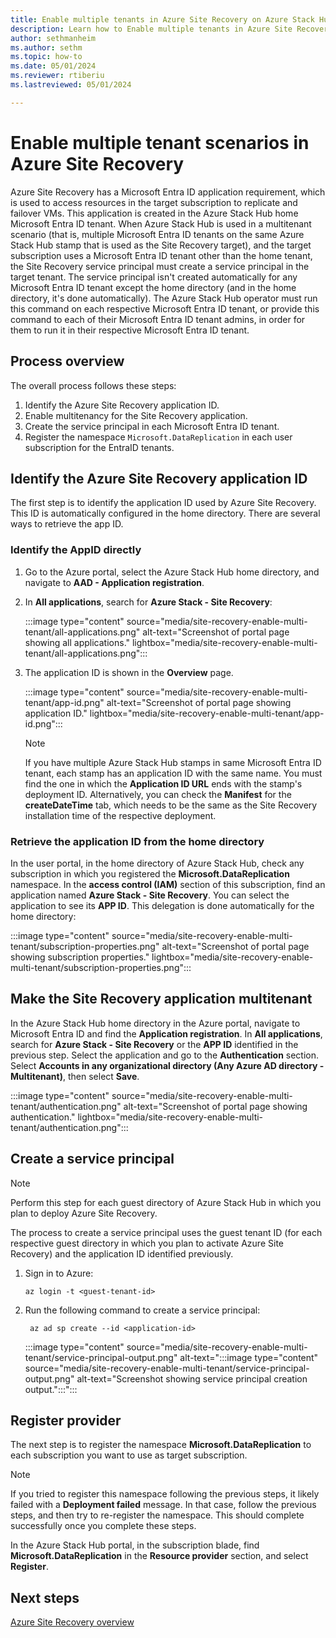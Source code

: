 ```yaml
---
title: Enable multiple tenants in Azure Site Recovery on Azure Stack Hub
description: Learn how to Enable multiple tenants in Azure Site Recovery on Azure Stack Hub.
author: sethmanheim
ms.author: sethm
ms.topic: how-to
ms.date: 05/01/2024
ms.reviewer: rtiberiu
ms.lastreviewed: 05/01/2024

---
```


# Enable multiple tenant scenarios in Azure Site Recovery

Azure Site Recovery has a Microsoft Entra ID application requirement, which is used to access resources in the target subscription to replicate and failover VMs. This application is created in the Azure Stack Hub home Microsoft Entra ID tenant. When Azure Stack Hub is used in a multitenant scenario (that is, multiple Microsoft Entra ID tenants on the same Azure Stack Hub stamp that is used as the Site Recovery target), and the target subscription uses a Microsoft Entra ID tenant other than the home tenant, the Site Recovery service principal must create a service principal in the target tenant. The service principal isn't created automatically for any Microsoft Entra ID tenant except the home directory (and in the home directory, it's done automatically). The Azure Stack Hub operator must run this command on each respective Microsoft Entra ID tenant, or provide this command to each of their Microsoft Entra ID tenant admins, in order for them to run it in their respective Microsoft Entra ID tenant.

## Process overview

The overall process follows these steps:

1. Identify the Azure Site Recovery application ID.
1. Enable multitenancy for the Site Recovery application.
1. Create the service principal in each Microsoft Entra ID tenant.
1. Register the namespace `Microsoft.DataReplication` in each user subscription for the EntraID tenants.

## Identify the Azure Site Recovery application ID

The first step is to identify the application ID used by Azure Site Recovery. This ID is automatically configured in the home directory. There are several ways to retrieve the app ID.

### Identify the AppID directly

1. Go to the Azure portal, select the Azure Stack Hub home directory, and navigate to **AAD - Application registration**.
1. In **All applications**, search for **Azure Stack - Site Recovery**:

   :::image type="content" source="media/site-recovery-enable-multi-tenant/all-applications.png" alt-text="Screenshot of portal page showing all applications." lightbox="media/site-recovery-enable-multi-tenant/all-applications.png":::

1. The application ID is shown in the **Overview** page.

   :::image type="content" source="media/site-recovery-enable-multi-tenant/app-id.png" alt-text="Screenshot of portal page showing application ID." lightbox="media/site-recovery-enable-multi-tenant/app-id.png":::

   > [!NOTE]
   > If you have multiple Azure Stack Hub stamps in same Microsoft Entra ID tenant, each stamp has an application ID with the same name. You must find the one in which the **Application ID URL** ends with the stamp's deployment ID. Alternatively, you can check the **Manifest** for the **createDateTime** tab, which needs to be the same as the Site Recovery installation time of the respective deployment.

### Retrieve the application ID from the home directory

In the user portal, in the home directory of Azure Stack Hub, check any subscription in which you registered the **Microsoft.DataReplication** namespace. In the **access control (IAM)** section of this subscription, find an application named **Azure Stack - Site Recovery**. You can select the application to see its **APP ID**. This delegation is done automatically for the home directory:

:::image type="content" source="media/site-recovery-enable-multi-tenant/subscription-properties.png" alt-text="Screenshot of portal page showing subscription properties." lightbox="media/site-recovery-enable-multi-tenant/subscription-properties.png":::

## Make the Site Recovery application multitenant

In the Azure Stack Hub home directory in the Azure portal, navigate to Microsoft Entra ID and find the **Application registration**. In **All applications**, search for **Azure Stack - Site Recovery** or the **APP ID** identified in the previous step. Select the application and go to the **Authentication** section. Select **Accounts in any organizational directory (Any Azure AD directory - Multitenant)**, then select **Save**.

:::image type="content" source="media/site-recovery-enable-multi-tenant/authentication.png" alt-text="Screenshot of portal page showing authentication." lightbox="media/site-recovery-enable-multi-tenant/authentication.png":::

## Create a service principal

> [!NOTE]
> Perform this step for each guest directory of Azure Stack Hub in which you plan to deploy Azure Site Recovery.

The process to create a service principal uses the guest tenant ID (for each respective guest directory in which you plan to activate Azure Site Recovery) and the application ID identified previously.

1. Sign in to Azure:

    ```azurecli
    az login -t <guest-tenant-id> 
    ```

1. Run the following command to create a service principal:

   ```azurecli
    az ad sp create --id <application-id>
    ```

   :::image type="content" source="media/site-recovery-enable-multi-tenant/service-principal-output.png" alt-text=":::image type="content" source="media/site-recovery-enable-multi-tenant/service-principal-output.png" alt-text="Screenshot showing service principal creation output.":::":::

## Register provider

The next step is to register the namespace **Microsoft.DataReplication** to each subscription you want to use as target subscription.

> [!NOTE]
> If you tried to register this namespace following the previous steps, it likely failed with a **Deployment failed** message. In that case, follow the previous steps, and then try to re-register the namespace. This should complete successfully once you complete these steps.

In the Azure Stack Hub portal, in the subscription blade, find **Microsoft.DataReplication** in the **Resource provider** section, and select **Register**.

## Next steps

[Azure Site Recovery overview](azure-site-recovery-overview.md)
